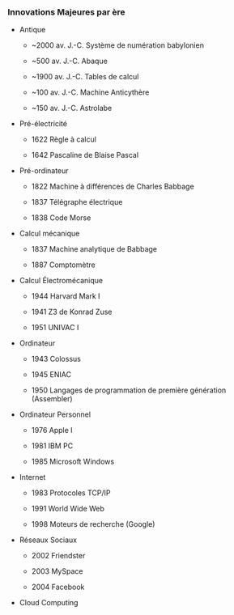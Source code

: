 ### Innovations Majeures par ère

- Antique

	- ~2000 av. J.-C. Système de numération babylonien

	- ~500 av. J.-C. Abaque

	- ~1900 av. J.-C. Tables de calcul

	- ~100 av. J.-C. Machine Anticythère

	- ~150 av. J.-C. Astrolabe

- Pré-électricité

	- 1622 Règle à calcul

	- 1642 Pascaline de Blaise Pascal

- Pré-ordinateur

	- 1822 Machine à différences de Charles Babbage

	- 1837 Télégraphe électrique

	- 1838 Code Morse

- Calcul mécanique

	- 1837 Machine analytique de Babbage

	- 1887 Comptomètre

- Calcul Électromécanique

	- 1944 Harvard Mark I

	- 1941 Z3 de Konrad Zuse

	- 1951 UNIVAC I

- Ordinateur

	- 1943 Colossus

	- 1945 ENIAC

	- 1950 Langages de programmation de première génération (Assembler)

- Ordinateur Personnel

	- 1976 Apple I

	- 1981 IBM PC

	- 1985 Microsoft Windows

- Internet

	- 1983 Protocoles TCP/IP

	- 1991 World Wide Web

	- 1998 Moteurs de recherche (Google)

- Réseaux Sociaux

	- 2002 Friendster

	- 2003 MySpace

	- 2004 Facebook

- Cloud Computing
